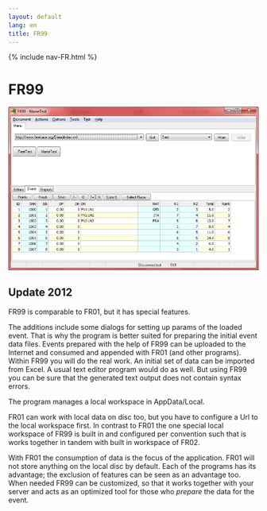 ```yaml
---
layout: default
lang: en
title: FR99
---
```


{% include nav-FR.html %}

# FR99

![FR99 screenshot](../images/FR99.png)

## Update 2012

FR99 is comparable to FR01, but it has special features.

The additions include some dialogs for setting up params of the loaded event.
That is why the program is better suited for preparing the initial event data files.
Events prepared with the help of FR99 can be uploaded to the Internet and consumed and appended with FR01 (and other programs).
Within FR99 you will do the real work. An initial set of data can be imported from Excel.
A usual text editor program would do as well.
But using FR99 you can be sure that the generated text output does not contain syntax errors.

The program manages a local workspace in AppData/Local.

FR01 can work with local data on disc too, but you have to configure a Url to the local workspace first.
In contrast to FR01 the one special local workspace of FR99 is built in
and configured per convention
such that is works together in tandem with built in workspace of FR02.

With FR01 the consumption of data is the focus of the application.
FR01 will not store anything on the local disc by default.
Each of the programs has its advantage; the exclusion of features can be seen as an advantage too.
When needed FR99 can be customized,
so that it works together with your server and acts as an optimized tool for those who *prepare* the data for the event.

